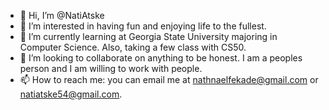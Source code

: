- 👋 Hi, I’m @NatiAtske
- 👀 I’m interested in having fun and enjoying life to the fullest.
- 🌱 I’m currently learning at Georgia State University majoring in Computer Science. Also, taking a few class with CS50.
- 💞️ I’m looking to collaborate on anything to be honest. I am a peoples person and I am willing to work with people.
- 📫 How to reach me: you can email me at nathnaelfekade@gmail.com or natiatske54@gmail.com.

<!---
NatiAtske/NatiAtske is a ✨ special ✨ repository because its `README.md` (this file) appears on your GitHub profile.
You can click the Preview link to take a look at your changes.
--->

